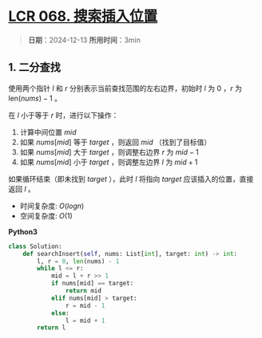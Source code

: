 # [LCR 068. 搜索插入位置](https://leetcode.cn/problems/N6YdxV/description/)

> **日期**：2024-12-13
> **所用时间**：3min

## 1. 二分查找

使用两个指针 $l$ 和 $r$ 分别表示当前查找范围的左右边界，初始时 $l$ 为 $0$ ，$r$ 为 $\text{len}(nums) - 1$ 。

在 $l$ 小于等于 $r$ 时，进行以下操作：
1. 计算中间位置 $mid$
2. 如果 $nums[mid]$ 等于 $target$ ，则返回 $mid$ （找到了目标值）
3. 如果 $nums[mid]$ 大于 $target$ ，则调整右边界 $r$ 为 $mid - 1$
4. 如果 $nums[mid]$ 小于 $target$ ，则调整左边界 $l$ 为 $mid + 1$

如果循环结束（即未找到 $target$ ），此时 $l$ 将指向 $target$ 应该插入的位置，直接返回 $l$ 。

- 时间复杂度: $O(logn)$
- 空间复杂度: $O(1)$

**Python3**

```python
class Solution:
    def searchInsert(self, nums: List[int], target: int) -> int:
        l, r = 0, len(nums) - 1
        while l <= r:
            mid = l + r >> 1
            if nums[mid] == target:
                return mid
            elif nums[mid] > target:
                r = mid - 1
            else:
                l = mid + 1
        return l
```